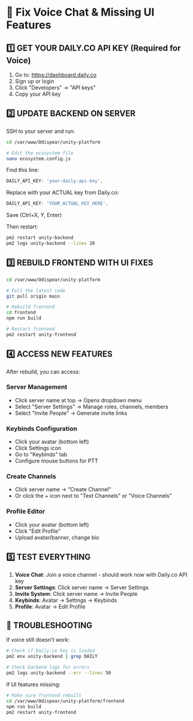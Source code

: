 # 🔧 Fix Voice Chat & Missing UI Features

## 1️⃣ GET YOUR DAILY.CO API KEY (Required for Voice)

1. Go to: https://dashboard.daily.co
2. Sign up or login
3. Click "Developers" → "API keys"
4. Copy your API key

## 2️⃣ UPDATE BACKEND ON SERVER

SSH to your server and run:

```bash
cd /var/www/Odispear/unity-platform

# Edit the ecosystem file
nano ecosystem.config.js
```

Find this line:
```javascript
DAILY_API_KEY: 'your-daily-api-key',
```

Replace with your ACTUAL key from Daily.co:
```javascript
DAILY_API_KEY: 'YOUR_ACTUAL_KEY_HERE',
```

Save (Ctrl+X, Y, Enter)

Then restart:
```bash
pm2 restart unity-backend
pm2 logs unity-backend --lines 20
```

## 3️⃣ REBUILD FRONTEND WITH UI FIXES

```bash
cd /var/www/Odispear/unity-platform

# Pull the latest code
git pull origin main

# Rebuild frontend
cd frontend
npm run build

# Restart frontend
pm2 restart unity-frontend
```

## 4️⃣ ACCESS NEW FEATURES

After rebuild, you can access:

### Server Management
- Click server name at top → Opens dropdown menu
- Select "Server Settings" → Manage roles, channels, members
- Select "Invite People" → Generate invite links

### Keybinds Configuration  
- Click your avatar (bottom left)
- Click Settings icon
- Go to "Keybinds" tab
- Configure mouse buttons for PTT

### Create Channels
- Click server name → "Create Channel"
- Or click the + icon next to "Text Channels" or "Voice Channels"

### Profile Editor
- Click your avatar (bottom left)  
- Click "Edit Profile"
- Upload avatar/banner, change bio

## 5️⃣ TEST EVERYTHING

1. **Voice Chat**: Join a voice channel - should work now with Daily.co API key
2. **Server Settings**: Click server name → Server Settings
3. **Invite System**: Click server name → Invite People  
4. **Keybinds**: Avatar → Settings → Keybinds
5. **Profile**: Avatar → Edit Profile

## 🚨 TROUBLESHOOTING

If voice still doesn't work:
```bash
# Check if Daily.co key is loaded
pm2 env unity-backend | grep DAILY

# Check backend logs for errors
pm2 logs unity-backend --err --lines 50
```

If UI features missing:
```bash
# Make sure frontend rebuilt
cd /var/www/Odispear/unity-platform/frontend
npm run build
pm2 restart unity-frontend
```
